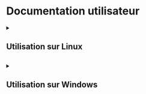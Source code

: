 # Documentation utilisateur

<details>
<summary><h2> Utilisation sur Linux<h2></summary>
<br>

  + <details>
    <summary><h4>Utilisation de base<h4></summary>
    <br>
    <b><u>Comment utiliser les fonctionnalités clés :</u></b>
    </details>    
    
  + <details>
    <summary><h4>Utilisation avancée<h4></summary>
    <br>
    <b><u>Comment utiliser au mieux les options :</u></b>
    </details>

  + <details>
    <summary><h4>F.A.Q.<h4></summary>
    <br>
    <b><u>Solutions aux problèmes connus et communs liés à l'utilisation :</u></b>
    </details>

</details>

<details>
<summary><h2>Utilisation sur Windows<h2></summary>
<br>

  + <details>
    <summary><h4>Utilisation de base<h4></summary>
    <br>
    <b><u>Comment utiliser les fonctionnalités clés :</u></b>
    </details>    
    
  + <details>
    <summary><h4>Utilisation avancée<h4></summary>
    <br>
    <b><u>Comment utiliser au mieux les options :</u></b>
    </details>

  + <details>
    <summary><h4>F.A.Q.<h4></summary>
    <br>
    <b><u>Solutions aux problèmes connus et communs liés à l'utilisation :</u></b>
    </details>


</details>

